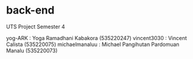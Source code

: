 # back-end
UTS Project Semester 4

yog-ARK : Yoga Ramadhani Kabakora (535220247)
vincent3030 : Vincent Calista (535220075)
michaelmanaluu : Michael Pangihutan Pardomuan Manalu (535220073)